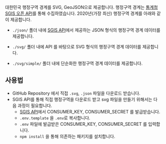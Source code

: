 대한민국 행정구역 경계를 SVG, GeoJSON으로 제공합니다. 행정구역 경계는 [통계청 SGIS 오픈 API](https://sgis.kostat.go.kr/developer/html/main.html)를 통해 수집하였습니다. 2020년(가장 최신) 행정구역 경계를 아래와 같이 제공합니다. 

- `./json/` 폴더 내에 [SGIS API](https://sgis.kostat.go.kr/developer/html/newOpenApi/api/dataApi/basics.html)에서 제공하는 JSON 형식의 행정구역 경계 데이터를 제공합니다.

- `./svg/` 폴더 내에 API 를 바탕으로 SVG 형식의 행정구역 경계 데이터를 제공합니다.

- `./svg/simple/` 폴더 내에 단순화한 행정구역 경계 데이터를 제공합니다.

## 사용법

- GitHub Repository 에서 직접 `.svg`, `.json` 파일을 다운로드 받습니다.
- SGIS API를 통해 직접 행정구역을 다운로드 받고 svg 파일을 만들기 위해서는 다음 과정이 필요합니다.
  - [SGIS API](https://sgis.kostat.go.kr/developer/html/newOpenApi/api/dataApi/basics.html)에서 CONSUMER_KEY, CONSUMER_SECRET 를 발급받습니다.
  - `.env.template` 을 `.env`로 복사합니다.
  - `.env` 파일에 발급받은 CONSUMER_KEY, CONSUMER_SECRET 를 입력합니다.
  - `npm install` 을 통해 의존하는 패키지를 설치합니다.
